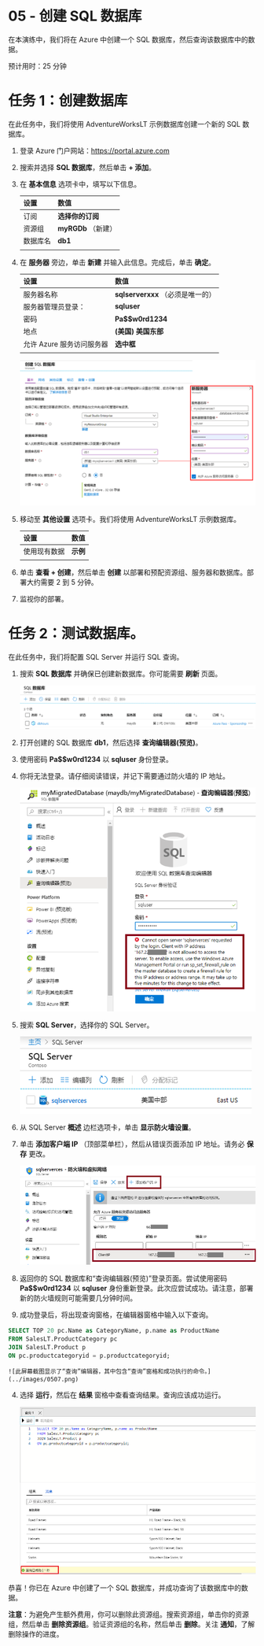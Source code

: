 ﻿---
wts:
    title: '05 - 创建 SQL 数据库'
    module: '模块 02 - 核心 Azure 服务'
---

# 05 - 创建 SQL 数据库

在本演练中，我们将在 Azure 中创建一个 SQL 数据库，然后查询该数据库中的数据。

预计用时：25 分钟

# 任务 1：创建数据库

在此任务中，我们将使用 AdventureWorksLT 示例数据库创建一个新的 SQL 数据库。 

1. 登录 Azure 门户网站：<a href="https://portal.azure.com" target="_blank"><span style="color: #0066cc;" color="#0066cc">https://portal.azure.com</span></a>

2. 搜索并选择 **SQL 数据库**，然后单击 **+ 添加**。 

3. 在 **基本信息** 选项卡中，填写以下信息。  

    | 设置 | 数值 | 
    | --- | --- |
    | 订阅 | **选择你的订阅** |
    | 资源组 | **myRGDb** （新建） |
    | 数据库名| **db1** | 
    | | |

3. 在 **服务器** 旁边，单击 **新建** 并输入此信息。完成后，单击 **确定**。

    | 设置 | 数值 | 
    | --- | --- |
    | 服务器名称 | **sqlserverxxx** （必须是唯一的） | 
    | 服务器管理员登录： | **sqluser** |
    | 密码 | **Pa$$w0rd1234** |
    | 地点 | **(美国) 美国东部** |
    | 允许 Azure 服务访问服务器 | **选中框** |
    | | |

   ![此屏幕截图显示了“服务器”窗格和“新建服务器”窗格，其中包含根据表填充的字段和突出显示的“选择”按钮。](../images/0501.png)

4. 移动至 **其他设置** 选项卡。我们将使用 AdventureWorksLT 示例数据库。

    | 设置 | 数值 | 
    | --- | --- |
    | 使用现有数据 | **示例** | 
    | | |

5. 单击 **查看 + 创建**，然后单击 **创建** 以部署和预配资源组、服务器和数据库。部署大约需要 2 到 5 分钟。

6. 监视你的部署。 

# 任务 2：测试数据库。

在此任务中，我们将配置 SQL Server 并运行 SQL 查询。 

1. 搜索 **SQL 数据库** 并确保已创建新数据库。你可能需要 **刷新** 页面。

    ![刚刚部署的 SQL 数据库和服务器的屏幕截图。](../images/0502.png)

2. 打开创建的 SQL 数据库 **db1**，然后选择 **查询编辑器(预览)**。

3. 使用密码 **Pa$$w0rd1234** 以 **sqluser** 身份登录。

4. 你将无法登录。请仔细阅读错误，并记下需要通过防火墙的 IP 地址。 

    ![此屏幕截图显示了包含 IP 地址错误的“查询编辑器”登录页面。](../images/0503.png)

5. 搜索 **SQL Server**，选择你的 SQL Server。 

    ![“SQL Server”页面的屏幕截图。](../images/0504.png)

6. 从 SQL Server **概述** 边栏选项卡，单击 **显示防火墙设置**。

7. 单击 **添加客户端 IP** （顶部菜单栏），然后从错误页面添加 IP 地址。请务必 **保存** 更改。 

    ![此屏幕截图显示了“SQL Server 防火墙设置”页面，其中突出显示了新的 IP 规则。](../images/0506.png)

8. 返回你的 SQL 数据库和“查询编辑器(预览)”登录页面。尝试使用密码 **Pa$$w0rd1234** 以 **sqluser** 身份重新登录。此次应尝试成功。请注意，部署新的防火墙规则可能需要几分钟时间。 

9. 成功登录后，将出现查询窗格，在编辑器窗格中输入以下查询。

```SQL
SELECT TOP 20 pc.Name as CategoryName, p.name as ProductName
FROM SalesLT.ProductCategory pc
JOIN SalesLT.Product p
ON pc.productcategoryid = p.productcategoryid;
```

    ![此屏幕截图显示了“查询”编辑器，其中包含“查询”窗格和成功执行的命令。](../images/0507.png)

4. 选择 **运行**，然后在 **结果** 窗格中查看查询结果。查询应该成功运行。

    ![此屏幕截图显示了数据库“查询编辑器”窗格，其中 SQL 代码已成功运行，并且输出在“结果”窗格中可见。](../images/0508.png)

恭喜！你已在 Azure 中创建了一个 SQL 数据库，并成功查询了该数据库中的数据。

**注意**：为避免产生额外费用，你可以删除此资源组。搜索资源组，单击你的资源组，然后单击 **删除资源组**。验证资源组的名称，然后单击 **删除**。关注 **通知**，了解删除操作的进度。